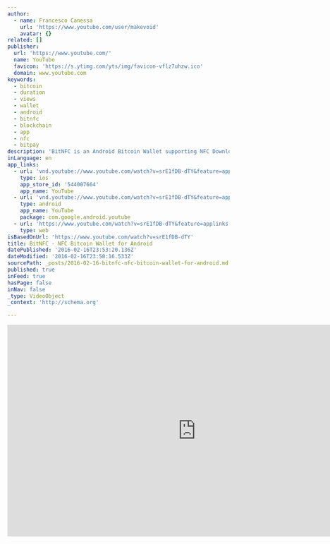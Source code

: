 ```yaml
---
author:
  - name: Francesco Canessa
    url: 'https://www.youtube.com/user/makevoid'
    avatar: {}
related: []
publisher:
  url: 'https://www.youtube.com/'
  name: YouTube
  favicon: 'https://s.ytimg.com/yts/img/favicon-vflz7uhzw.ico'
  domain: www.youtube.com
keywords:
  - bitcoin
  - duration
  - views
  - wallet
  - android
  - bitnfc
  - blockchain
  - app
  - nfc
  - bitpay
description: 'BitNFC is an Android Bitcoin Wallet supporting NFC Download here: http://bitnfc.org The basic idea is that with BitNFC you can make avery NFC tag into a Bitcoin Wallet with just a tap! Video of the app: https://youtu.be/srE1fDB-dTY The project is open source on GitHub!'
inLanguage: en
app_links:
  - url: 'vnd.youtube://www.youtube.com/watch?v=srE1fDB-dTY&feature=applinks'
    type: ios
    app_store_id: '544007664'
    app_name: YouTube
  - url: 'vnd.youtube://www.youtube.com/watch?v=srE1fDB-dTY&feature=applinks'
    type: android
    app_name: YouTube
    package: com.google.android.youtube
  - url: 'https://www.youtube.com/watch?v=srE1fDB-dTY&feature=applinks'
    type: web
isBasedOnUrl: 'https://www.youtube.com/watch?v=srE1fDB-dTY'
title: BitNFC - NFC Bitcoin Wallet for Android
datePublished: '2016-02-16T23:53:20.136Z'
dateModified: '2016-02-16T23:50:16.533Z'
sourcePath: _posts/2016-02-16-bitnfc-nfc-bitcoin-wallet-for-android.md
published: true
inFeed: true
hasPage: false
inNav: false
_type: VideoObject
_context: 'http://schema.org'

---
```

<iframe src="https://cdn.embedly.com/widgets/media.html?src=https%3A%2F%2Fwww.youtube.com%2Fembed%2FsrE1fDB-dTY%3Ffeature%3Doembed&amp;url=https%3A%2F%2Fwww.youtube.com%2Fwatch%3Fv%3DsrE1fDB-dTY&amp;image=https%3A%2F%2Fi.ytimg.com%2Fvi%2FsrE1fDB-dTY%2Fhqdefault.jpg&amp;key=b7d04c9b404c499eba89ee7072e1c4f7&amp;type=text%2Fhtml&amp;schema=youtube" width="854" height="480" scrolling="no" frameborder="0" allowfullscreen="allowfullscreen" style=""></iframe>